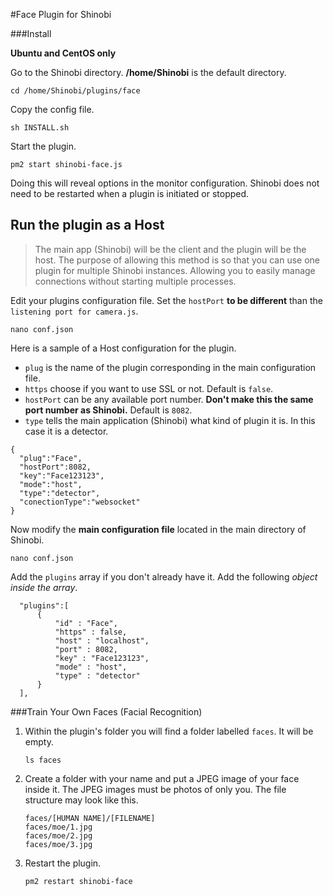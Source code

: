 #Face Plugin for Shinobi

###Install

**Ubuntu and CentOS only**

Go to the Shinobi directory. **/home/Shinobi** is the default directory.

```
cd /home/Shinobi/plugins/face
```

Copy the config file.

```
sh INSTALL.sh
```

Start the plugin.

```
pm2 start shinobi-face.js
```

Doing this will reveal options in the monitor configuration. Shinobi does not need to be restarted when a plugin is initiated or stopped.

## Run the plugin as a Host
> The main app (Shinobi) will be the client and the plugin will be the host. The purpose of allowing this method is so that you can use one plugin for multiple Shinobi instances. Allowing you to easily manage connections without starting multiple processes.

Edit your plugins configuration file. Set the `hostPort` **to be different** than the `listening port for camera.js`.

```
nano conf.json
```

Here is a sample of a Host configuration for the plugin.
 - `plug` is the name of the plugin corresponding in the main configuration file.
 - `https` choose if you want to use SSL or not. Default is `false`.
 - `hostPort` can be any available port number. **Don't make this the same port number as Shinobi.** Default is `8082`.
 - `type` tells the main application (Shinobi) what kind of plugin it is. In this case it is a detector.

```
{
  "plug":"Face",
  "hostPort":8082,
  "key":"Face123123",
  "mode":"host",
  "type":"detector",
  "conectionType":"websocket"
}
```

Now modify the **main configuration file** located in the main directory of Shinobi.

```
nano conf.json
```

Add the `plugins` array if you don't already have it. Add the following *object inside the array*.

```
  "plugins":[
      {
          "id" : "Face",
          "https" : false,
          "host" : "localhost",
          "port" : 8082,
          "key" : "Face123123",
          "mode" : "host",
          "type" : "detector"
      }
  ],
```

###Train Your Own Faces (Facial Recognition)

1. Within the plugin's folder you will find a folder labelled `faces`. It will be empty.
    ```
    ls faces
    ```
2. Create a folder with your name and put a JPEG image of your face inside it. The JPEG images must be photos of only you. The file structure may look like this.
    ```
    faces/[HUMAN NAME]/[FILENAME]
    faces/moe/1.jpg
    faces/moe/2.jpg
    faces/moe/3.jpg
    ```
3. Restart the plugin.
    ```
    pm2 restart shinobi-face
    ```

